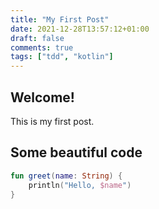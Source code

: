```yaml
---
title: "My First Post"
date: 2021-12-28T13:57:12+01:00
draft: false
comments: true
tags: ["tdd", "kotlin"]
---
```

## Welcome!

This is my first post.

## Some beautiful code

```kotlin
fun greet(name: String) {
    println("Hello, $name")
}
```
